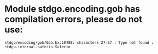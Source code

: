 # Module stdgo.encoding.gob has compilation errors, please do not use:
```
stdgo/encoding/gob/Gob.hx:10488: characters 27-57 : Type not found : stdgo.internal.saferio.Saferio

```

